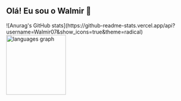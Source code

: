 ## Olá! Eu sou o Walmir 👋

<div>
![Anurag's GitHub stats](https://github-readme-stats.vercel.app/api?username=Walmir07&show_icons=true&theme=radical)
<img src="https://github-readme-stats.vercel.app/api/top-langs/?username=Walmir07&layout=compact&langs_count=8&theme=aura&hide_border=true" height="160" alt="languages graph"  />
</div>

<!--
**Walmir07/Walmir07** is a ✨ _special_ ✨ repository because its `README.md` (this file) appears on your GitHub profile.

Here are some ideas to get you started:

- 🔭 I’m currently working on ...
- 🌱 I’m currently learning ...
- 👯 I’m looking to collaborate on ...
- 🤔 I’m looking for help with ...
- 💬 Ask me about ...
- 📫 How to reach me: ...
- 😄 Pronouns: ...
- ⚡ Fun fact: ...
-->
